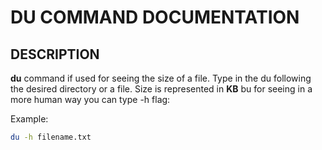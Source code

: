 # DU COMMAND DOCUMENTATION 

## DESCRIPTION 

**du** command if used for seeing the size of a file. 
Type in the du following the desired directory or a file. Size is represented in **KB** bu for seeing in a more human way you can type -h flag: 

Example:

```bash
du -h filename.txt
```
